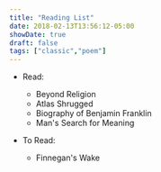 ```yaml
---
title: "Reading List"
date: 2018-02-13T13:56:12-05:00
showDate: true
draft: false
tags: ["classic","poem"]
---
```


- Read:
    * Beyond Religion
    * Atlas Shrugged
    * Biography of Benjamin Franklin
    * Man's Search for Meaning

- To Read:
    * Finnegan's Wake

